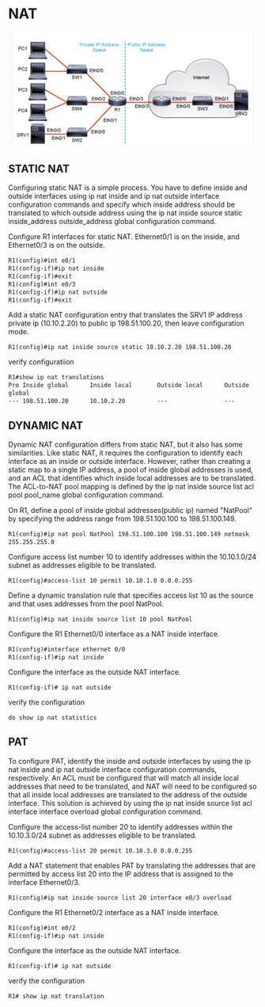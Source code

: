 # NAT

![Creating a NAT](https://raw.githubusercontent.com/deliawolf/NAT/main/Screenshot%202023-10-31%20at%2015.11.51.png)

## STATIC NAT

Configuring static NAT is a simple process. You have to define inside and outside interfaces using ip nat inside and ip nat outside interface configuration commands and specify which inside address should be translated to which outside address using the ip nat inside source static inside_address outside_address global configuration command. 

Configure R1 interfaces for static NAT. Ethernet0/1 is on the inside, and Ethernet0/3 is on the outside. 
```
R1(config)#int e0/1
R1(config-if)#ip nat inside
R1(config-if)#exit
R1(config)#int e0/3
R1(config-if)#ip nat outside
R1(config-if)#exit
```
Add a static NAT configuration entry that translates the SRV1 IP address private ip (10.10.2.20) to public ip 198.51.100.20, then leave configuration mode.
```
R1(config)#ip nat inside source static 10.10.2.20 198.51.100.20 
```
verify configuratiion
```
R1#show ip nat translations 
Pro Inside global      Inside local       Outside local      Outside global
--- 198.51.100.20      10.10.2.20         ---                ---
```
## DYNAMIC NAT

Dynamic NAT configuration differs from static NAT, but it also has some similarities. Like static NAT, it requires the configuration to identify each interface as an inside or outside interface. However, rather than creating a static map to a single IP address, a pool of inside global addresses is used, and an ACL that identifies which inside local addresses are to be translated. The ACL-to-NAT pool mapping is defined by the ip nat inside source list acl pool pool_name global configuration command.

On R1, define a pool of inside global addresses(public ip) named "NatPool" by specifying the address range from 198.51.100.100 to 198.51.100.149. 
```
R1(config)#ip nat pool NatPool 198.51.100.100 198.51.100.149 netmask 255.255.255.0
```
Configure access list number 10 to identify addresses within the 10.10.1.0/24 subnet as addresses eligible to be translated. 
```
R1(config)#access-list 10 permit 10.10.1.0 0.0.0.255
```
Define a dynamic translation rule that specifies access list 10 as the source and that uses addresses from the pool NatPool.
```
R1(config)#ip nat inside source list 10 pool NatPool
```
Configure the R1 Ethernet0/0 interface as a NAT inside interface.
```
R1(config)#interface ethernet 0/0
R1(config-if)#ip nat inside 
```
Configure the interface as the outside NAT interface.
```
R1(config-if)# ip nat outside
```
verify the configuration
```
do show ip nat statistics 
```

## PAT

To configure PAT, identify the inside and outside interfaces by using the ip nat inside and ip nat outside interface configuration commands, respectively. An ACL must be configured that will match all inside local addresses that need to be translated, and NAT will need to be configured so that all inside local addresses are translated to the address of the outside interface. This solution is achieved by using the ip nat inside source list acl interface interface overload global configuration command. 

Configure the access-list number 20 to identify addresses within the 10.10.3.0/24 subnet as addresses eligible to be translated. 
```
R1(config)#access-list 20 permit 10.10.3.0 0.0.0.255 
```
Add a NAT statement that enables PAT by translating the addresses that are permitted by access list 20 into the IP address that is assigned to the interface Ethernet0/3. 
```
R1(config)#ip nat inside source list 20 interface e0/3 overload
```
Configure the R1 Ethernet0/2 interface as a NAT inside interface. 
```
R1(config)#int e0/2
R1(config-if)#ip nat inside
```
Configure the interface as the outside NAT interface.
```
R1(config-if)# ip nat outside
```
verify the configuration
```
R1# show ip nat translation 
```
